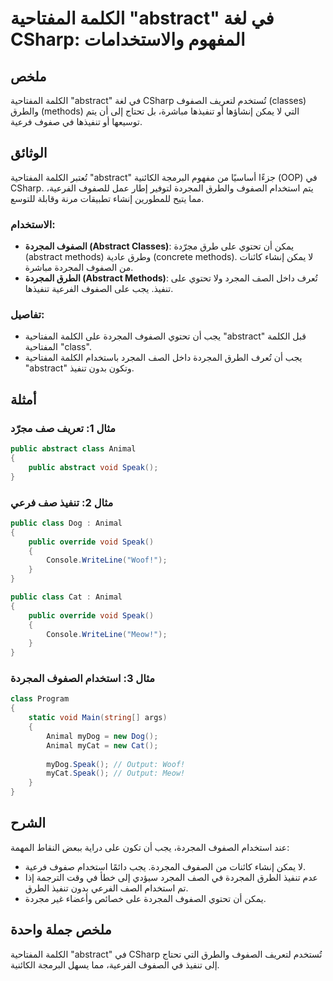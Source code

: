 <!--
Meta Description: # الكلمة المفتاحية "abstract" في لغة CSharp: المفهوم والاستخدامات ## ملخص الكلمة المفتاحية "abstract" في لغة CSharp تُستخدم لتعريف الصفوف (classes) وا...
Meta Keywords: الصفوف, abstract, المجردة, الكلمة, المفتاحية
-->

# الكلمة المفتاحية "abstract" في لغة CSharp: المفهوم والاستخدامات

## ملخص
الكلمة المفتاحية "abstract" في لغة CSharp تُستخدم لتعريف الصفوف (classes) والطرق (methods) التي لا يمكن إنشاؤها أو تنفيذها مباشرة، بل تحتاج إلى أن يتم توسيعها أو تنفيذها في صفوف فرعية.

## الوثائق
تُعتبر الكلمة المفتاحية "abstract" جزءًا أساسيًا من مفهوم البرمجة الكائنية (OOP) في CSharp. يتم استخدام الصفوف والطرق المجردة لتوفير إطار عمل للصفوف الفرعية، مما يتيح للمطورين إنشاء تطبيقات مرنة وقابلة للتوسع. 

### الاستخدام:
- **الصفوف المجردة (Abstract Classes)**: يمكن أن تحتوي على طرق مجرّدة (abstract methods) وطرق عادية (concrete methods). لا يمكن إنشاء كائنات من الصفوف المجردة مباشرة.
- **الطرق المجردة (Abstract Methods)**: تُعرف داخل الصف المجرد ولا تحتوي على تنفيذ. يجب على الصفوف الفرعية تنفيذها.

### تفاصيل:
- يجب أن تحتوي الصفوف المجردة على الكلمة المفتاحية "abstract" قبل الكلمة المفتاحية "class".
- يجب أن تُعرف الطرق المجردة داخل الصف المجرد باستخدام الكلمة المفتاحية "abstract" وتكون بدون تنفيذ.

## أمثلة
### مثال 1: تعريف صف مجرّد
```csharp
public abstract class Animal
{
    public abstract void Speak();
}
```

### مثال 2: تنفيذ صف فرعي
```csharp
public class Dog : Animal
{
    public override void Speak()
    {
        Console.WriteLine("Woof!");
    }
}

public class Cat : Animal
{
    public override void Speak()
    {
        Console.WriteLine("Meow!");
    }
}
```

### مثال 3: استخدام الصفوف المجردة
```csharp
class Program
{
    static void Main(string[] args)
    {
        Animal myDog = new Dog();
        Animal myCat = new Cat();
        
        myDog.Speak(); // Output: Woof!
        myCat.Speak(); // Output: Meow!
    }
}
```

## الشرح
عند استخدام الصفوف المجردة، يجب أن تكون على دراية ببعض النقاط المهمة:
- لا يمكن إنشاء كائنات من الصفوف المجردة. يجب دائمًا استخدام صفوف فرعية.
- عدم تنفيذ الطرق المجردة في الصف المجرد سيؤدي إلى خطأ في وقت الترجمة إذا تم استخدام الصف الفرعي بدون تنفيذ الطرق.
- يمكن أن تحتوي الصفوف المجردة على خصائص وأعضاء غير مجردة.

## ملخص جملة واحدة
الكلمة المفتاحية "abstract" في CSharp تُستخدم لتعريف الصفوف والطرق التي تحتاج إلى تنفيذ في الصفوف الفرعية، مما يسهل البرمجة الكائنية.